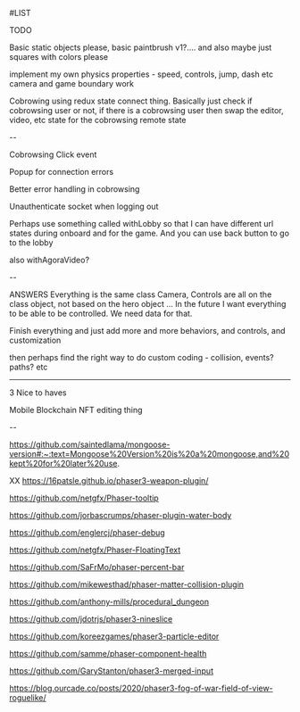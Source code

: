 #LIST

TODO

Basic static objects please, basic paintbrush v1?....
and also maybe just squares with colors please

implement my own physics properties - speed, controls, jump, dash etc
camera and game boundary work

Cobrowing using redux state connect thing.
Basically just check if cobrowsing user or not, if there is a cobrowsing user then swap the editor, video, etc state for the cobrowsing remote state

--

Cobrowsing Click event

Popup for connection errors

Better error handling in cobrowsing

Unauthenticate socket when logging out

Perhaps use something called withLobby so that I can have different url states during onboard and for the game. And you can use back button to go to the lobby 

also withAgoraVideo?

--

ANSWERS
Everything is the same class
Camera, Controls are all on the class object, not based on the hero object
... In the future I want everything to be able to be controlled. We need data for that. 

Finish everything and just add more and more behaviors, and controls, and customization

then perhaps find the right way to do custom coding - collision, events? paths? etc

---

3 Nice to haves

Mobile
Blockchain NFT editing thing

--

https://github.com/saintedlama/mongoose-version#:~:text=Mongoose%20Version%20is%20a%20mongoose,and%20kept%20for%20later%20use.

XX https://16patsle.github.io/phaser3-weapon-plugin/

https://github.com/netgfx/Phaser-tooltip

https://github.com/jorbascrumps/phaser-plugin-water-body

https://github.com/englercj/phaser-debug

https://github.com/netgfx/Phaser-FloatingText

https://github.com/SaFrMo/phaser-percent-bar

https://github.com/mikewesthad/phaser-matter-collision-plugin

https://github.com/anthony-mills/procedural_dungeon

https://github.com/jdotrjs/phaser3-nineslice

https://github.com/koreezgames/phaser3-particle-editor

https://github.com/samme/phaser-component-health

https://github.com/GaryStanton/phaser3-merged-input

https://blog.ourcade.co/posts/2020/phaser3-fog-of-war-field-of-view-roguelike/
